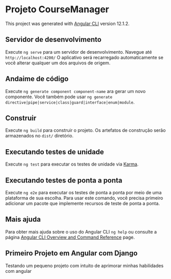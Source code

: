 # Projeto CourseManager

This project was generated with [Angular CLI](https://github.com/angular/angular-cli) version 12.1.2.

## Servidor de desenvolvimento

Execute `ng serve` para um servidor de desenvolvimento. Navegue até `http://localhost:4200/` O aplicativo será recarregado automaticamente se você alterar qualquer um dos arquivos de origem.



## Andaime de código

Execute `ng generate component component-name` ara gerar um novo componente. Você também pode usar `ng generate directive|pipe|service|class|guard|interface|enum|module`.

## Construir

Execute `ng build` para construir o projeto. Os artefatos de construção serão armazenados no `dist/` diretório.

## Executando testes de unidade

Execute `ng test` para executar os testes de unidade via  [Karma](https://karma-runner.github.io).

## Executando testes de ponta a ponta

Execute `ng e2e` para executar os testes de ponta a ponta por meio de uma plataforma de sua escolha. Para usar este comando, você precisa primeiro adicionar um pacote que implemente recursos de teste de ponta a ponta.

## Mais ajuda

Para obter mais ajuda sobre o uso do Angular CLI  `ng help` ou consulte a página [Angular CLI Overview and Command Reference](https://angular.io/cli) page.

## Primeiro Projeto em Angular com Django

Testando um pequeno projeto com intuito de aprimorar minhas habilidades com angular